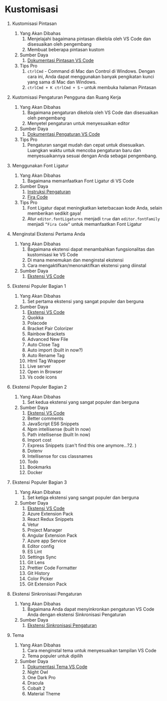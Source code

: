 # Kustomisasi

1. Kustomisasi Pintasan
    1. Yang Akan Dibahas
        1. Menjelajahi bagaimana pintasan dikelola oleh VS Code dan disesuaikan oleh pengembang
        2. Membuat beberapa pintasan kustom
    2. Sumber Daya
        1. [Dokumentasi Pintasan VS Code](https://code.visualstudio.com/docs/getstarted/keybindings)
    3. Tips Pro
        1. `ctrlCmd` - Command di Mac dan Control di Windows. Dengan cara ini, Anda dapat menggunakan banyak pengikatan kunci yang sama di Mac dan Windows.
        2. `ctrlCmd + K ctrlCmd + S` – untuk membuka halaman Pintasan

2. Kustomisasi Pengaturan Pengguna dan Ruang Kerja
    1. Yang Akan Dibahas
        1. Bagaimana pengaturan dikelola oleh VS Code dan disesuaikan oleh pengembang
        2. Menyetel pengaturan untuk menyesuaikan editor
    2. Sumber Daya
        1. [Dokumentasi Pengaturan VS Code](https://code.visualstudio.com/docs/getstarted/settings)
    3. Tips Pro
        1. Pengaturan sangat mudah dan cepat untuk disesuaikan. Luangkan waktu untuk mencoba pengaturan baru dan menyesuaikannya sesuai dengan Anda sebagai pengembang.

3. Menggunakan Font Ligatur
    1. Yang Akan Dibahas
        1. Bagaimana memanfaatkan Font Ligatur di VS Code
    2. Sumber Daya
        1. [Instruksi Pengaturan](https://github.com/tonsky/FiraCode/wiki/VS-Code-Instructions)
        2. [Fira Code](https://github.com/tonsky/FiraCode)
    3. Tips Pro
        1. Font Ligatur dapat meningkatkan keterbacaan kode Anda, selain memberikan sedikit gaya!
        2. Atur `editor.fontLigatures` menjadi `true` dan `editor.fontFamily` menjadi `“Fira Code”` untuk memanfaatkan Font Ligatur

4. Menginstal Ekstensi Pertama Anda
    1. Yang Akan Dibahas
        1. Bagaimana ekstensi dapat menambahkan fungsionalitas dan kustomisasi ke VS Code
        2. Di mana menemukan dan menginstal ekstensi
        3. Cara mengaktifkan/menonaktifkan ekstensi yang diinstal
    2. Sumber Daya
        1. [Ekstensi VS Code](https://code.visualstudio.com/docs/editor/extension-gallery)

5. Ekstensi Populer Bagian 1
    1. Yang Akan Dibahas
        1. Set pertama ekstensi yang sangat populer dan berguna
    2. Sumber Daya
        1. [Ekstensi VS Code](https://code.visualstudio.com/docs/editor/extension-gallery)
        2. Quokka
        3. Polacode
        4. Bracket Pair Colorizer
        5. Rainbow Brackets
        6. Advanced New File
        7. Auto Close Tag
        8. Auto import (built in now?)
        9. Auto Rename Tag
        10. Html Tag Wrapper
        11. Live server
        12. Open in Browser
        13. Vs code icons

6. Ekstensi Populer Bagian 2
    1. Yang Akan Dibahas
        1. Set kedua ekstensi yang sangat populer dan berguna
    2. Sumber Daya
        1. [Ekstensi VS Code](https://code.visualstudio.com/docs/editor/extension-gallery)
        2. Better comments
        3. JavaScript ES6 Snippets
        4. Npm intellisense (built In now)
        5. Path intellisense (built In now)
        6. Import cost
        7. Express Snippets (can't find this one anymore...?2. )
        8. Dotenv
        9. Intellisense for css classnames
        10. Todo
        11. Bookmarks
        12. Docker

7. Ekstensi Populer Bagian 3
    1. Yang Akan Dibahas
        1. Set ketiga ekstensi yang sangat populer dan berguna
    2. Sumber Daya
        1. [Ekstensi VS Code](https://code.visualstudio.com/docs/editor/extension-gallery)
        2. Azure Extension Pack
        3. React Redux Snippets
        4. Vetur
        5. Project Manager
        6. Angular Extension Pack
        7. Azure app Service
        8. Editor config
        9. ES Lint
        10. Settings Sync
        11. Git Lens
        12. Prettier Code Formatter
        13. Git History
        14. Color Picker
        15. Git Extension Pack

8. Ekstensi Sinkronisasi Pengaturan
    1. Yang Akan Dibahas
        1. Bagaimana Anda dapat menyinkronkan pengaturan VS Code Anda dengan ekstensi Sinkronisasi Pengaturan
    2. Sumber Daya
        1. [Ekstensi Sinkronisasi Pengaturan](https://marketplace.visualstudio.com/items?itemName=Shan.code-settings-sync)

9. Tema
    1. Yang Akan Dibahas
        1. Cara menginstal tema untuk menyesuaikan tampilan VS Code
        2. Tema populer untuk dipilih
    2. Sumber Daya
        1. [Dokumentasi Tema VS Code](https://code.visualstudio.com/docs/getstarted/themes)
        2. Night Owl
        3. One Dark Pro
        4. Dracula
        5. Cobalt 2
        6. Material Theme
